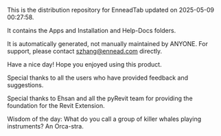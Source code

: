 This is the distribution repository for EnneadTab updated on 2025-05-09 00:27:58.

It contains the Apps and Installation and Help-Docs folders.

It is automatically generated, not manually maintained by ANYONE.
For support, please contact szhang@ennead.com directly.

Have a nice day! Hope you enjoyed using this product.

Special thanks to all the users who have provided feedback and suggestions.

Special thanks to Ehsan and all the pyRevit team for providing the foundation for the Revit Extension.



Wisdom of the day:
What do you call a group of killer whales playing instruments? An Orca-stra.
